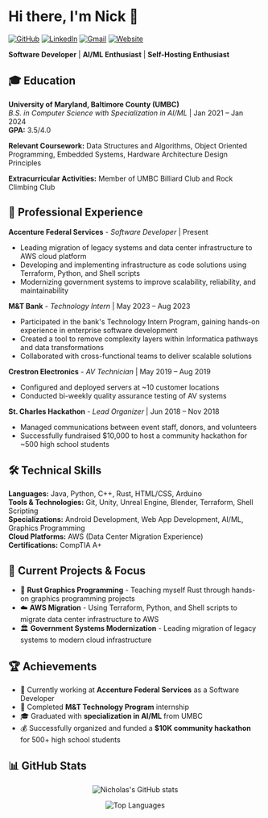 # Hi there, I'm Nick 👋

<div align="left">

[![GitHub](https://img.shields.io/badge/-GitHub-181717?style=flat-square&logo=GitHub&logoColor=white)](https://github.com/NC1107)
[![LinkedIn](https://img.shields.io/badge/-LinkedIn-0077B5?style=flat-square&logo=LinkedIn&logoColor=white)](https://www.linkedin.com/in/nicholas-conn-41b1b120a/)
[![Gmail](https://img.shields.io/badge/-Gmail-D14836?style=flat-square&logo=Gmail&logoColor=white)](mailto:nickpconn@gmail.com)
[![Website](https://img.shields.io/badge/-Website-FF7139?style=flat-square&logo=Firefox-Browser&logoColor=white)](https://nc1107.github.io/)

</div>

**Software Developer** | **AI/ML Enthusiast** | **Self-Hosting Enthusiast** 


## 🎓 Education

**University of Maryland, Baltimore County (UMBC)**  
*B.S. in Computer Science with Specialization in AI/ML* | Jan 2021 – Jan 2024  
**GPA:** 3.5/4.0

**Relevant Coursework:** Data Structures and Algorithms, Object Oriented Programming, Embedded Systems, Hardware Architecture Design Principles

**Extracurricular Activities:** Member of UMBC Billiard Club and Rock Climbing Club


## 💼 Professional Experience

**Accenture Federal Services** - *Software Developer* | Present  
- Leading migration of legacy systems and data center infrastructure to AWS cloud platform
- Developing and implementing infrastructure as code solutions using Terraform, Python, and Shell scripts
- Modernizing government systems to improve scalability, reliability, and maintainability

**M&T Bank** - *Technology Intern* | May 2023 – Aug 2023  
- Participated in the bank's Technology Intern Program, gaining hands-on experience in enterprise software development
- Created a tool to remove complexity layers within Informatica pathways and data transformations
- Collaborated with cross-functional teams to deliver scalable solutions

**Crestron Electronics** - *AV Technician* | May 2019 – Aug 2019  
- Configured and deployed servers at ~10 customer locations
- Conducted bi-weekly quality assurance testing of AV systems

**St. Charles Hackathon** - *Lead Organizer* | Jun 2018 – Nov 2018  
- Managed communications between event staff, donors, and volunteers
- Successfully fundraised $10,000 to host a community hackathon for ~500 high school students


## 🛠️ Technical Skills

**Languages:** Java, Python, C++, Rust, HTML/CSS, Arduino  
**Tools & Technologies:** Git, Unity, Unreal Engine, Blender, Terraform, Shell Scripting  
**Specializations:** Android Development, Web App Development, AI/ML, Graphics Programming  
**Cloud Platforms:** AWS (Data Center Migration Experience)  
**Certifications:** CompTIA A+


## 🚀 Current Projects & Focus

- 🦀 **Rust Graphics Programming** - Teaching myself Rust through hands-on graphics programming projects
- ☁️ **AWS Migration** - Using Terraform, Python, and Shell scripts to migrate data center infrastructure to AWS
- 🏛️ **Government Systems Modernization** - Leading migration of legacy systems to modern cloud infrastructure


## 🏆 Achievements

- 💼 Currently working at **Accenture Federal Services** as a Software Developer
- 🎯 Completed **M&T Technology Program** internship
- 🎓 Graduated with **specialization in AI/ML** from UMBC
- 💰 Successfully organized and funded a **$10K community hackathon** for 500+ high school students


## 📊 GitHub Stats

<div align="center">
  
![Nicholas's GitHub stats](https://github-readme-stats.vercel.app/api?username=NC1107&show_icons=true&theme=dark&hide_border=true)

![Top Languages](https://github-readme-stats.vercel.app/api/top-langs/?username=NC1107&layout=compact&theme=dark&hide_border=true)

</div>
